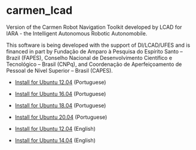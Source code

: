 # carmen_lcad
Version of the Carmen Robot Navigation Toolkit developed by LCAD for IARA - the Intelligent Autonomous Robotic Autonomobile.

This software is being developed with the support of DI/LCAD/UFES and is financed in part by Fundação de Amparo à Pesquisa do Espírito Santo – Brazil (FAPES), Conselho Nacional de Desenvolvimento Científico e Tecnológico – Brasil (CNPq), and Coordenação de Aperfeiçoamento de Pessoal de Nível Superior – Brasil (CAPES).

- [Install for Ubuntu 12.04](http://www.lcad.inf.ufes.br/wiki/index.php/Instala%C3%A7%C3%A3o_Carmen_para_Ubuntu_12.04.3) (Portuguese)
- [Install for Ubuntu 16.04](https://github.com/LCAD-UFES/carmen_lcad/wiki/Installing-Carmen-LCAD-on-Ubuntu-16.04) (Portuguese)
- [Install for Ubuntu 18.04](https://github.com/LCAD-UFES/carmen_lcad/wiki/Installing-Carmen-LCAD-on-Ubuntu-18.04) (Portuguese)
- [Install for Ubuntu 20.04](https://github.com/LCAD-UFES/carmen_lcad/wiki/Installing-Carmen-on-Ubuntu-20.04) (Portuguese)

- [Install for Ubuntu 12.04](https://github.com/LCAD-UFES/carmen_lcad/wiki/Installation-of-Carmen-for-Ubuntu-12.04.3) (English)
- [Install for Ubuntu 14.04](doc/README_Installing_Carmen_LCAD_on_Ubuntu_14.04.md) (English)

